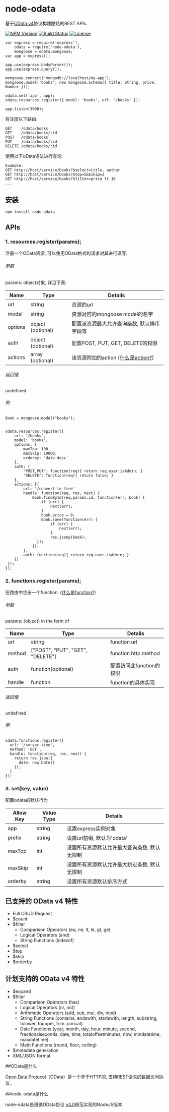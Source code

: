 node-odata
==========

基于[OData v4](http://www.odata.org/)协议构建酷炫的REST APIs.

  [![NPM Version](https://img.shields.io/npm/v/node-odata.svg?style=flat)](https://www.npmjs.org/package/node-odata)
  [![Build Status](https://img.shields.io/travis/TossShinHwa/node-odata.svg?style=flat)](https://travis-ci.org/TossShinHwa/node-odata)
  [![License](http://img.shields.io/npm/l/node-odata.svg?style=flat)](https://github.com/TossShinHwa/node-odata/blob/master/LICENSE)

```
var express = require('express'),
    odata = require('node-odata'),
    mongoose = odata.mongoose;
var app = express();

app.use(express.bodyParser());
app.use(express.query());

mongoose.connect('mongodb://localhost/my-app');
mongoose.model('books', new mongoose.Schema({ title: String, price: Number }));

odata.set('app', app);
odata.resources.register({ model: 'books', url: '/books' });

app.listen(3000);

```

将注册以下路由:

```
GET    /odata/books
GET    /odata/books/:id
POST   /odata/books
PUT    /odata/books/:id
DELETE /odata/books/:id
```

使用以下oData语法进行查询:

```
Example:
GET http://host/service/books?$select=title, author
GET http://host/service/books?$top=5&$skip=2
GET http://host/service/books?$filter=price lt 10
...

```

## 安装

```
npm install node-odata
```



## APIs

### 1. resources.register(params);

注册一个OData资源, 可以使用OData格式的请求对其进行读写.

###### 参数

params: object对象, 详见下表:

| Name          | Type              | Details                             | 
|---------------|-------------------|-------------------------------------|
| url           | string            | 资源的url                            |
| model         | string            | 资源对应的mongoose model的名字         |
| options       | object (optional) | 配置该资源最大允许查询条数, 默认排序字段等 |
| auth          | object (optional) | 配置POST, PUT, GET, DELETE的权限      |
| actions       | array (optional)  | 该资源附加的action ([什么是action?](http://docs.oasis-open.org/odata/odata/v4.0/os/part1-protocol/odata-v4.0-os-part1-protocol.html#_Actions_1))|


###### 返回值

undefined

###### 例

```
Book = mongoose.model("books");


odata.resources.register({
    url: '/books',
    model: 'books',
    options: {
        maxTop: 100,
        maxSkip: 10000,
        orderby: 'date desc'
    },
    auth: {
        "POST,PUT": function(req){ return req.user.isAdmin; }
        "DELETE": function(req){ return false; }
    },
    actions: [{
    	url: '/convert-to-free'
        handle: function(req, res, next) {
            Book.findById(req.params.id, function(err, book) {
                if (err) {
                    next(err);
                }
                book.price = 0;
                Book.save(function(err) {
                    if (err) {
                        next(err);
                    }
                    res.jsonp(book);
              });
            });
        },
        auth: function(req){ return req.user.isAdmin; }
    }]
 });
});

```
 
### 2. functions.register(params);

在路由中注册一个function. ([什么是function?](http://docs.oasis-open.org/odata/odata/v4.0/os/part1-protocol/odata-v4.0-os-part1-protocol.html#_Functions_1))

###### 参数

params: {object} in the form of

| Name          | Type                             | Details                             | 
|---------------|----------------------------------|-------------------------------------|
| url           | string                           | function url                        |
| method        | ["POST", "PUT", "GET", "DELETE"] | function http method                |
| auth          | function(optional)               | 配置访问此function的权限               |
| handle        | function                         | function的具体实现                    |                    |


###### 返回值

undefined

###### 例

```
odata.functions.register({
  url: '/server-time',
  method: 'GET',
  handle: function(req, res, next) {
    return res.json({
      date: new Date()
    });
  }
});

```

### 3. set(key, value)

配置odata的默认行为

| Allow Key     | Value Type                       | Details                                | 
|---------------|----------------------------------|----------------------------------------|
| app           | string                           | 设置express实例对象                      |
| prefix        | string                           | 设置url前缀, 默认为'odata'               |
| maxTop        | int                              | 设置所有资源默认允许最大查询条数, 默认无限制  |
| maxSkip       | int                              | 设置所有资源默认允许最大跳过条数, 默认无限制  |
| orderby       | string                           | 设置所有资源默认排序方式                   | 


## 已支持的 OData v4 特性

* Full CRUD Request
* $count
* $filter
  * Comparison Operators (eq, ne, lt, le, gt, ge)
  * Logical Operators (and)
  * String Functions (indexof)
* $select
* $top
* $skip
* $orderby

## 计划支持的 OData v4 特性
* $expand
* $filter
  * Comparison Operators (has)
  * Logical Operators (or, not)
  * Arithmetic Operators (add, sub, mul, div, mod)
  * String Functions (contains, endswith, startswith, length, substring, tolower, toupper, trim ,concat)
  * Date Functions (year, month, day, hour, minute, second, fractionalseconds, date, time, totaloffsetminutes, now, mindatetime, maxdatetime)
  * Math Functions (round, floor, ceiling)
* $metadata generation
* XML/JSON format


##OData是什么

[Open Data Protocol](http://www.odata.org/)（OData）是一个基于HTTP的, 支持REST请求的数据访问协议。


##node-odata是什么

node-odata是遵循OData协议 [v4.0](http://docs.oasis-open.org/odata/odata/v4.0/os/part1-protocol/odata-v4.0-os-part1-protocol.html)规范实现的NodeJS版本.
